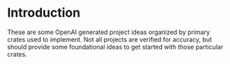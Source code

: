 # Introduction

These are some OpenAI generated project ideas organized by primary crates used
to implement. Not all projects are verified for accuracy, but should provide some
foundational ideas to get started with those particular crates.
